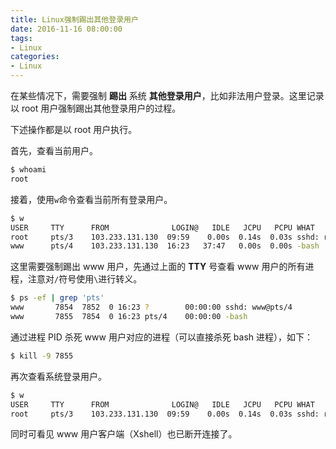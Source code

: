 ```yaml
---
title: Linux强制踢出其他登录用户
date: 2016-11-16 08:00:00
tags:
- Linux
categories:
- Linux
---
```


在某些情况下，需要强制 **踢出** 系统 **其他登录用户**，比如非法用户登录。这里记录以 root 用户强制踢出其他登录用户的过程。<!--more-->

下述操作都是以 root 用户执行。

首先，查看当前用户。

```Bash
$ whoami 
root
```

接着，使用`w`命令查看当前所有登录用户。

```Bash
$ w
USER     TTY      FROM              LOGIN@   IDLE   JCPU   PCPU WHAT
root     pts/3    103.233.131.130  09:59    0.00s  0.14s  0.03s sshd: root[priv]
www      pts/4    103.233.131.130  16:23   37:47   0.00s  0.00s -bash
```

这里需要强制踢出 www 用户，先通过上面的 **TTY** 号查看 www 用户的所有进程，注意对`/`符号使用`\`进行转义。

```Bash
$ ps -ef | grep 'pts'
www       7854  7852  0 16:23 ?        00:00:00 sshd: www@pts/4  
www       7855  7854  0 16:23 pts/4    00:00:00 -bash
```

通过进程 PID 杀死 www 用户对应的进程（可以直接杀死 bash 进程），如下：

```Bash
$ kill -9 7855
```

再次查看系统登录用户。

```Bash
$ w
USER     TTY      FROM              LOGIN@   IDLE   JCPU   PCPU WHAT
root     pts/3    103.233.131.130  09:59    0.00s  0.14s  0.03s sshd: root[priv]
```

同时可看见 www 用户客户端（Xshell）也已断开连接了。

